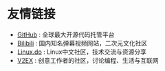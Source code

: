 # 友情链接

- [GitHub](https://github.com/) : 全球最大开源代码托管平台
- [Bilibili](https://bilibili.com/) : 国内知名弹幕视频网站，二次元文化社区
- [Linux.do](https://linux.do/) : Linux中文社区，技术交流与资源分享
- [V2EX](https://v2ex.com/) : 创意工作者的社区，讨论编程、生活与互联网 